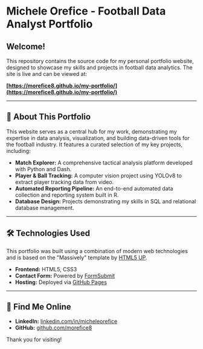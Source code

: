 # Michele Orefice - Football Data Analyst Portfolio

## Welcome!

This repository contains the source code for my personal portfolio website, designed to showcase my skills and projects in football data analytics. The site is live and can be viewed at:

**[https://morefice8.github.io/my-portfolio/](https://morefice8.github.io/my-portfolio/)** 

---

## 🚀 About This Portfolio

This website serves as a central hub for my work, demonstrating my expertise in data analysis, visualization, and building data-driven tools for the football industry. It features a curated selection of my key projects, including:

*   **Match Explorer:** A comprehensive tactical analysis platform developed with Python and Dash.
*   **Player & Ball Tracking:** A computer vision project using YOLOv8 to extract player tracking data from video.
*   **Automated Reporting Pipeline:** An end-to-end automated data collection and reporting system built in R.
*   **Database Design:** Projects demonstrating my skills in SQL and relational database management.

---

## 🛠️ Technologies Used

This portfolio was built using a combination of modern web technologies and is based on the "Massively" template by [HTML5 UP](https://html5up.net/).

*   **Frontend:** HTML5, CSS3
*   **Contact Form:** Powered by [FormSubmit](https://formsubmit.co/)
*   **Hosting:** Deployed via [GitHub Pages](https://pages.github.com/)

---

## 🔗 Find Me Online

*   **LinkedIn:** [linkedin.com/in/micheleorefice](https://www.linkedin.com/in/micheleorefice/)
*   **GitHub:** [github.com/morefice8](https://github.com/morefice8)

Thank you for visiting!